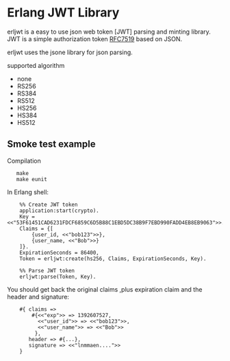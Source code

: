 Erlang JWT Library
=
erljwt is a easy to use json web token [JWT] parsing and minting library.
JWT is a simple authorization token [RFC7519](https://www.rfc-editor.org/rfc/rfc7519.txt) based on JSON.

erljwt uses the jsone library for json parsing.

supported algorithm
 - none
 - RS256
 - RS384
 - RS512
 - HS256
 - HS384
 - HS512

## Smoke test example

Compilation
```shell
   make
   make eunit
```

In Erlang shell:

```
    %% Create JWT token
    application:start(crypto).
    Key = <<"53F61451CAD6231FDCF6859C6D5B88C1EBD5DC38B9F7EBD990FADD4EB8EB9063">>.
    Claims = {[
        {user_id, <<"bob123">>},
        {user_name, <<"Bob">>}
    ]}.
    ExpirationSeconds = 86400,
    Token = erljwt:create(hs256, Claims, ExpirationSeconds, Key).

    %% Parse JWT token
    erljwt:parse(Token, Key).
```

You should get back the original claims ,plus expiration claim and the header and signature:

```
    #{ claims =>
        #{<<"exp">> => 1392607527,
          <<"user_id">> => <<"bob123">>,
          <<"user_name">> => <<"Bob">>
         },
       header => #{...},
       signature => <<"lnmmaen....">>
    }
```
